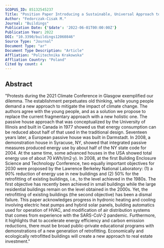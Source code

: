```yaml
---
SCOPUS_ID: 85132545237
Title: "Position Paper Introducing a Sustainable, Universal Approach to Retrofitting Residential Buildings"
Author: "Fedorczak-Cisak M."
Journal: "Buildings"
Publication Date: {'$date': '2022-06-01T00:00:00Z'}
Publication Year: 2022
DOI: "10.3390/buildings12060846"
Source Type: "Journal"
Document Type: "ar"
Document Type Description: "Article"
Affliation: "Politechnika Krakowska"
Affliation Country: "Poland"
Cited by count: 4
---
```


## Abstract
"Protests during the 2021 Climate Conference in Glasgow exemplified our dilemma. The establishment perpetuates old thinking, while young people demand a new approach to mitigate the impact of climate change. The authors agree with the young people, and as a solution we propose to replace the current fragmentary approach with a new holistic one. The passive house approach that was conceptualized by the University of Illinois and built in Canada in 1977 showed us that energy consumption can be reduced about half of that used in the traditional design. Seventeen years later, a European passive house was built in Darmstadt. In 2008, a demonstration house in Syracuse, NY, showed that integrated passive measures produced energy use by about half of the NY state code for 2004. At the same time, some advanced houses in the USA showed total energy use of about 70 kWh/(m2·y). In 2008, at the first Building Enclosure Science and Technology Conference, two equally important objectives for 2030 were proposed by the Lawrence Berkeley National Laboratory: (1) a 90% reduction of energy use in new buildings and (2) 50% for the retrofitting of existing buildings, i.e., to the level achieved in the 1980s. The first objective has recently been achieved in small buildings while the large residential buildings remain on the level obtained in the 2000s. Yet, the retrofitting of existing buildings (the second objective) has been a dismal failure. This paper acknowledges progress in hydronic heating and cooling involving electric heat pumps and hybrid solar panels, building automatics used for operation of HVAC, and modification of air distribution systems that comes from experience with the SARS-CoV-2 pandemic. Furthermore, it highlights that to accelerate energy efficiency and carbon emission reductions, there must be broad public-private educational programs with demonstrations of a new generation of retrofitting. Economically and ecologically retrofitted buildings will create a new approach to real estate investment."
